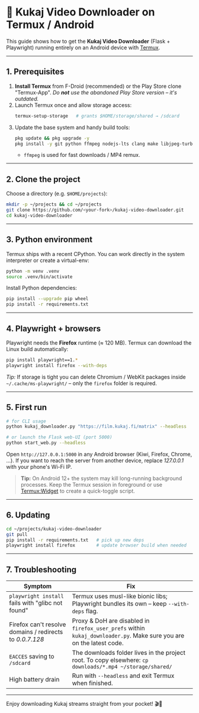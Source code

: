 # 📲 Kukaj Video Downloader on Termux / Android

This guide shows how to get the **Kukaj Video Downloader** (Flask + Playwright) running entirely on an Android device with [Termux](https://termux.dev/).

---

## 1. Prerequisites

1. **Install Termux** from F-Droid (recommended) or the Play Store clone "Termux-App".  *Do **not** use the abandoned Play Store version – it's outdated.*
2. Launch Termux once and allow storage access:
   ```bash
   termux-setup-storage   # grants $HOME/storage/shared → /sdcard
   ```
3. Update the base system and handy build tools:
   ```bash
   pkg update && pkg upgrade -y
   pkg install -y git python ffmpeg nodejs-lts clang make libjpeg-turbo
   ```
   * `ffmpeg` is used for fast downloads / MP4 remux.

---

## 2. Clone the project

Choose a directory (e.g. `$HOME/projects`):
```bash
mkdir -p ~/projects && cd ~/projects
git clone https://github.com/<your-fork>/kukaj-video-downloader.git
cd kukaj-video-downloader
```

---

## 3. Python environment

Termux ships with a recent CPython.  You can work directly in the system interpreter or create a virtual-env:
```bash
python -m venv .venv
source .venv/bin/activate
```

Install Python dependencies:
```bash
pip install --upgrade pip wheel
pip install -r requirements.txt
```

---

## 4. Playwright + browsers

Playwright needs the **Firefox** runtime (≈ 120 MB).  Termux can download the Linux build automatically:
```bash
pip install playwright==1.*
playwright install firefox --with-deps
```
*Tip:* If storage is tight you can delete Chromium / WebKit packages inside `~/.cache/ms-playwright/` – only the `firefox` folder is required.

---

## 5. First run

```bash
# for CLI usage
python kukaj_downloader.py "https://film.kukaj.fi/matrix" --headless

# or launch the Flask web-UI (port 5000)
python start_web.py --headless
```

Open `http://127.0.0.1:5000` in any Android browser (Kiwi, Firefox, Chrome, …).  If you want to reach the server from another device, replace *127.0.0.1* with your phone's Wi-Fi IP.

> **Tip:** On Android 12+ the system may kill long-running background processes.  Keep the Termux session in foreground or use [Termux:Widget](https://github.com/termux/termux-widget) to create a quick-toggle script.

---

## 6. Updating

```bash
cd ~/projects/kukaj-video-downloader
git pull
pip install -r requirements.txt   # pick up new deps
playwright install firefox        # update browser build when needed
```

---

## 7. Troubleshooting

| Symptom | Fix |
|---------|-----|
| `playwright install` fails with "glibc not found" | Termux uses musl-like bionic libs; Playwright bundles its own – keep `--with-deps` flag. |
| Firefox can't resolve domains / redirects to *0.0.7.128* | Proxy & DoH are disabled in `firefox_user_prefs` within `kukaj_downloader.py`.  Make sure you are on the latest code. |
| `EACCES` saving to `/sdcard` | The downloads folder lives in the project root.  To copy elsewhere: `cp downloads/*.mp4 ~/storage/shared/` |
| High battery drain | Run with `--headless` and exit Termux when finished. |

---

Enjoy downloading Kukaj streams straight from your pocket!  🎬📱 